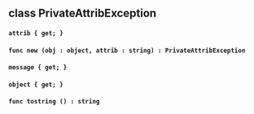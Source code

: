 ## class PrivateAttribException

#### ```attrib { get; }```


#### ```func new (obj : object, attrib : string) : PrivateAttribException```


#### ```message { get; }```


#### ```object { get; }```


#### ```func tostring () : string```


